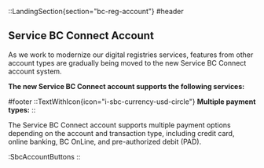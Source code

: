 ::LandingSection{section="bc-reg-account"}
#header
## Service BC Connect Account

As we work to modernize our digital registries services, features from other account types are gradually being moved to the new Service BC Connect account system.

**The new Service BC Connect account supports the following services:**

#footer
::TextWithIcon{icon="i-sbc-currency-usd-circle"}
**Multiple payment types:**
::

The Service BC Connect account supports multiple payment options depending on the account and transaction type, including credit card, online banking, BC OnLine, and pre-authorized debit (PAD).

:SbcAccountButtons
::